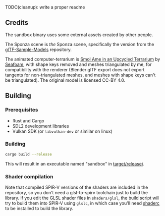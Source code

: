 TODO(cleanup): write a proper readme

## Credits

The sandbox binary uses some external assets created by other people.

The Sponza scene is *the* Sponza scene, specifically the version from the
[glTF-Sample-Models][sponza] repository.

The animated computer-terrarium is [Smol Ame in an Upcycled Terrarium][smol-ame]
by [Seafoam][seafoam], with shape keys removed and meshes triangulated by me,
for compatibility with the renderer (Blender glTF export does not export
tangents for non-triangulated meshes, and meshes with shape keys can't be
triangulated). The original model is licensed CC-BY 4.0.

## Building

### Prerequisites

- Rust and Cargo
- SDL2 development libraries
- Vulkan SDK (or `libvulkan-dev` or similar on linux)

### Building

```sh
cargo build --release
```

This will result in an executable named "sandbox" in
[target/release/](target/release/).

### Shader compilation

Note that compiled SPIR-V versions of the shaders are included in the
repository, so you don't need a glsl-to-spirv toolchain just to build the
library. If you edit the GLSL shader files in `shaders/glsl`, the build script
will try to build them into SPIR-V using `glslc`, in which case you'll need
[shaderc][shaderc] to be installed to build the library.

[sponza]: https://github.com/KhronosGroup/glTF-Sample-Models/tree/master/2.0/Sponza
[smol-ame]: https://sketchfab.com/3d-models/smol-ame-in-an-upcycled-terrarium-hololiveen-490cecc249d242188fda5ad3160a4b24
[seafoam]: https://sketchfab.com/seafoam
[shaderc]: https://github.com/google/shaderc
